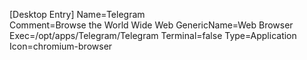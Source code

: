 [Desktop Entry]
Name=Telegram     
Comment=Browse the World Wide Web
GenericName=Web Browser
Exec=/opt/apps/Telegram/Telegram
Terminal=false
Type=Application
Icon=chromium-browser
